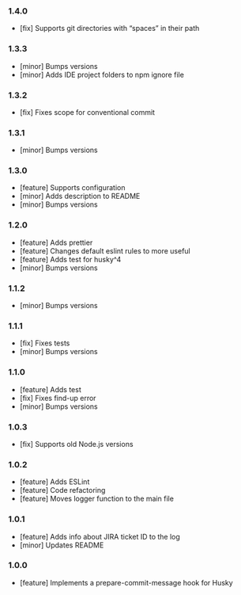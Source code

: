 ### 1.4.0

- [fix] Supports git directories with “spaces” in their path

### 1.3.3

- [minor] Bumps versions
- [minor] Adds IDE project folders to npm ignore file

### 1.3.2

- [fix] Fixes scope for conventional commit

### 1.3.1

- [minor] Bumps versions

### 1.3.0

- [feature] Supports configuration
- [minor] Adds description to README
- [minor] Bumps versions

### 1.2.0

- [feature] Adds prettier
- [feature] Changes default eslint rules to more useful
- [feature] Adds test for husky^4
- [minor] Bumps versions

### 1.1.2

- [minor] Bumps versions

### 1.1.1

- [fix] Fixes tests
- [minor] Bumps versions

### 1.1.0

- [feature] Adds test
- [fix] Fixes find-up error
- [minor] Bumps versions

### 1.0.3

- [fix] Supports old Node.js versions

### 1.0.2

- [feature] Adds ESLint
- [feature] Code refactoring
- [feature] Moves logger function to the main file

### 1.0.1

- [feature] Adds info about JIRA ticket ID to the log
- [minor] Updates README

### 1.0.0

- [feature] Implements a prepare-commit-message hook for Husky
